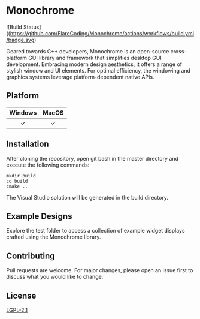 # Monochrome

![Build Status]((https://github.com/FlareCoding/Monochrome/actions/workflows/build.yml/badge.svg)

Geared towards C++ developers, Monochrome is an open-source cross-platform GUI library and framework that simplifies desktop GUI development. Embracing modern design aesthetics, it offers a range of stylish window and UI elements. For optimal efficiency, the windowing and graphics systems leverage platform-dependent native APIs.

## Platform

| Windows | MacOS |
| :-: | :-: |
| ✓ | ✓

## Installation

After cloning the repository, open git bash in the master directory and execute the following commands:
```
mkdir build
cd build
cmake ..
```

The Visual Studio solution will be generated in the build directory.

## Example Designs 

Explore the test folder to access a collection of example widget displays crafted using the Monochrome library.

## Contributing
Pull requests are welcome. For major changes, please open an issue first to discuss what you would like to change.

## License
[LGPL-2.1](https://www.gnu.org/licenses/old-licenses/lgpl-2.1.en.html)
